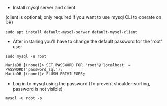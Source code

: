 - Install mysql server and client 

(client is optional; only required if you want to use mysql CLI to operate on DB)

```
sudo apt install default-mysql-server default-mysql-client
```


- After installing you'll have to change the default password for the 'root' user

```
sudo mysql -u root

MariaDB [(none)]> SET PASSWORD FOR 'root'@'localhost' = PASSWORD('password_sql');
MariaDB [(none)]> FLUSH PRIVILEGES;
```

- Log in to mysql using the password 
(To prevent shoulder-surfing, password is not visible)

```
mysql -u root -p
```